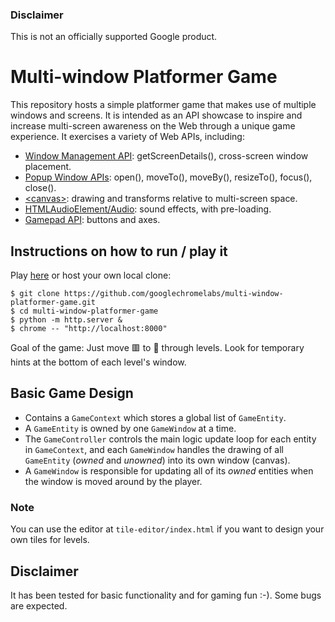 ### Disclaimer

This is not an officially supported Google product.

# Multi-window Platformer Game

This repository hosts a simple platformer game that makes use of multiple windows and screens.
It is intended as an API showcase to inspire and increase multi-screen awareness on the Web through a unique game experience.
It exercises a variety of Web APIs, including:

- [Window Management API](https://w3c.github.io/window-management/): getScreenDetails(), cross-screen window placement.
- [Popup Window APIs](https://developer.mozilla.org/en-US/docs/Web/API/Window): open(), moveTo(), moveBy(), resizeTo(), focus(), close().
- [\<canvas\>](https://developer.mozilla.org/en-US/docs/Web/HTML/Element/canvas): drawing and transforms relative to multi-screen space.
- [HTMLAudioElement/Audio](https://developer.mozilla.org/en-US/docs/Web/API/HTMLAudioElement/Audio): sound effects, with pre-loading.
- [Gamepad API](https://w3c.github.io/gamepad/): buttons and axes.

## Instructions on how to run / play it

Play [here](https://googlechromelabs.github.io/multi-window-platformer-game/) or host your own local clone:

```console
$ git clone https://github.com/googlechromelabs/multi-window-platformer-game.git
$ cd multi-window-platformer-game
$ python -m http.server &
$ chrome -- "http://localhost:8000"
```

Goal of the game: Just move 🟥 to 🏁 through levels. Look for temporary hints at the bottom of each level's window.

## Basic Game Design

- Contains a `GameContext` which stores a global list of `GameEntity`.
- A `GameEntity` is owned by one `GameWindow` at a time.
- The `GameController` controls the main logic update loop for each entity in `GameContext`, and each `GameWindow` handles the drawing of all `GameEntity` (_owned_ and _unowned_) into its own window (canvas).
- A `GameWindow` is responsible for updating all of its _owned_ entities when the window is moved around by the player.

### Note

You can use the editor at `tile-editor/index.html` if you want to design your own tiles for levels.

## Disclaimer

It has been tested for basic functionality and for gaming fun :-). Some bugs are expected.
